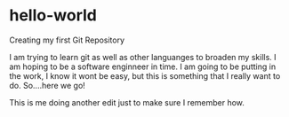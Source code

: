 # hello-world
Creating my first Git Repository

I am trying to learn git as well as other languanges to broaden my skills. I am hoping to be a software enginneer in time. I am going to be putting in the work, I know it wont be easy, but this is something that I really want to do. So....here we go!

This is me doing another edit just to make sure I remember how. 
